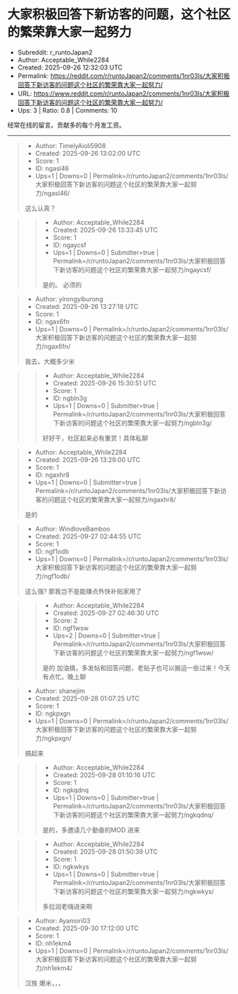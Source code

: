 # 大家积极回答下新访客的问题，这个社区的繁荣靠大家一起努力

- Subreddit: r_runtoJapan2
- Author: Acceptable_While2284
- Created: 2025-09-26 12:32:03 UTC
- Permalink: https://reddit.com/r/runtoJapan2/comments/1nr03ls/大家积极回答下新访客的问题这个社区的繁荣靠大家一起努力/
- URL: https://www.reddit.com/r/runtoJapan2/comments/1nr03ls/大家积极回答下新访客的问题这个社区的繁荣靠大家一起努力/
- Ups: 3 | Ratio: 0.8 | Comments: 10


经常在线的留言。贡献多的每个月发工资。


---

> - Author: TimelyAioli5908
> - Created: 2025-09-26 13:02:00 UTC
> - Score: 1
> - ID: ngasl46
> - Ups=1 | Downs=0 | Permalink=/r/runtoJapan2/comments/1nr03ls/大家积极回答下新访客的问题这个社区的繁荣靠大家一起努力/ngasl46/
>
> 这么认真？

>> - Author: Acceptable_While2284
>> - Created: 2025-09-26 13:33:45 UTC
>> - Score: 1
>> - ID: ngaycsf
>> - Ups=1 | Downs=0 | Submitter=true | Permalink=/r/runtoJapan2/comments/1nr03ls/大家积极回答下新访客的问题这个社区的繁荣靠大家一起努力/ngaycsf/
>>
>> 是的。 必须的

> - Author: yirongyiburong
> - Created: 2025-09-26 13:27:18 UTC
> - Score: 1
> - ID: ngax6fn
> - Ups=1 | Downs=0 | Permalink=/r/runtoJapan2/comments/1nr03ls/大家积极回答下新访客的问题这个社区的繁荣靠大家一起努力/ngax6fn/
>
> 我去，大概多少米

>> - Author: Acceptable_While2284
>> - Created: 2025-09-26 15:30:51 UTC
>> - Score: 1
>> - ID: ngbln3g
>> - Ups=1 | Downs=0 | Submitter=true | Permalink=/r/runtoJapan2/comments/1nr03ls/大家积极回答下新访客的问题这个社区的繁荣靠大家一起努力/ngbln3g/
>>
>> 好好干，社区起来必有重赏！具体私聊

> - Author: Acceptable_While2284
> - Created: 2025-09-26 13:29:00 UTC
> - Score: 1
> - ID: ngaxhr8
> - Ups=1 | Downs=0 | Submitter=true | Permalink=/r/runtoJapan2/comments/1nr03ls/大家积极回答下新访客的问题这个社区的繁荣靠大家一起努力/ngaxhr8/
>
> 是的

> - Author: WindloveBamboo
> - Created: 2025-09-27 02:44:55 UTC
> - Score: 1
> - ID: ngf1odb
> - Ups=1 | Downs=0 | Permalink=/r/runtoJapan2/comments/1nr03ls/大家积极回答下新访客的问题这个社区的繁荣靠大家一起努力/ngf1odb/
>
> 这么强? 那我岂不是能赚点外快补贴家用了

>> - Author: Acceptable_While2284
>> - Created: 2025-09-27 02:46:30 UTC
>> - Score: 2
>> - ID: ngf1wsw
>> - Ups=2 | Downs=0 | Submitter=true | Permalink=/r/runtoJapan2/comments/1nr03ls/大家积极回答下新访客的问题这个社区的繁荣靠大家一起努力/ngf1wsw/
>>
>> 是的 加油搞，多发帖和回答问题，老贴子也可以搬运一些过来！今天有点忙。晚上聊

> - Author: shanejim
> - Created: 2025-09-28 01:07:25 UTC
> - Score: 1
> - ID: ngkpxgn
> - Ups=1 | Downs=0 | Permalink=/r/runtoJapan2/comments/1nr03ls/大家积极回答下新访客的问题这个社区的繁荣靠大家一起努力/ngkpxgn/
>
> 搞起来

>> - Author: Acceptable_While2284
>> - Created: 2025-09-28 01:10:16 UTC
>> - Score: 1
>> - ID: ngkqdnq
>> - Ups=1 | Downs=0 | Submitter=true | Permalink=/r/runtoJapan2/comments/1nr03ls/大家积极回答下新访客的问题这个社区的繁荣靠大家一起努力/ngkqdnq/
>>
>> 是的，多邀请几个勤奋的MOD 进来

>> - Author: Acceptable_While2284
>> - Created: 2025-09-28 01:50:39 UTC
>> - Score: 1
>> - ID: ngkwkys
>> - Ups=1 | Downs=0 | Submitter=true | Permalink=/r/runtoJapan2/comments/1nr03ls/大家积极回答下新访客的问题这个社区的繁荣靠大家一起努力/ngkwkys/
>>
>> 多拉润老嗨进来啊

> - Author: Ayamori03
> - Created: 2025-09-30 17:12:00 UTC
> - Score: 1
> - ID: nh1ekm4
> - Ups=1 | Downs=0 | Permalink=/r/runtoJapan2/comments/1nr03ls/大家积极回答下新访客的问题这个社区的繁荣靠大家一起努力/nh1ekm4/
>
> 汉族 爆米，，，
